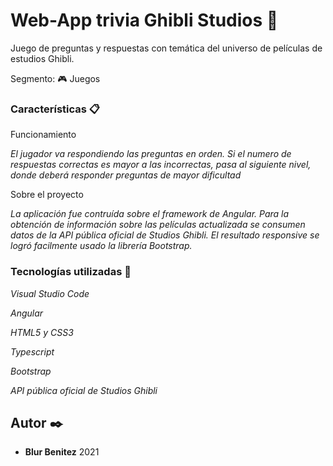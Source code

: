 # Web-App trivia Ghibli Studios 🎏

Juego de preguntas y respuestas con temática del universo de películas de estudios Ghibli.

Segmento: 
🎮 Juegos


### Características 📋

Funcionamiento


_El jugador va respondiendo las preguntas en orden. Si el numero de respuestas correctas es mayor a las incorrectas, pasa al siguiente nivel, donde deberá responder preguntas de mayor dificultad_


Sobre el proyecto

_La aplicación fue contruída sobre el framework de Angular. 
Para la obtención de información sobre las películas actualizada se consumen datos de la API pública oficial de Studios Ghibli. 
El resultado responsive se logró facilmente usado la librería Bootstrap._



### Tecnologías utilizadas 🔧

_Visual Studio Code_

_Angular_

_HTML5 y CSS3_

_Typescript_

_Bootstrap_

_API pública oficial de Studios Ghibli_



## Autor ✒️

* **Blur Benitez** 
2021

